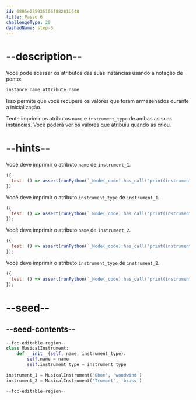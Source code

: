 ```yaml
---
id: 6895e235935106f88281b648
title: Passo 6
challengeType: 20
dashedName: step-6
---
```


# --description--

Você pode acessar os atributos das suas instâncias usando a notação de ponto:

```py
instance_name.attribute_name
```

Isso permite que você recupere os valores que foram armazenados durante a inicialização.

Tente imprimir os atributos `name` e `instrument_type` de ambas as suas instâncias. Você poderá ver os valores que atribuiu quando as criou.

# --hints--

Você deve imprimir o atributo `name` de `instrument_1`.

```js
({
  test: () => assert(runPython(`_Node(_code).has_call("print(instrument_1.name)")`))
})
```

Você deve imprimir o atributo `instrument_type` de `instrument_1`.

```js
({
  test: () => assert(runPython(`_Node(_code).has_call("print(instrument_1.instrument_type)")`))
});
```

Você deve imprimir o atributo `name` de `instrument_2`.

```js
({
  test: () => assert(runPython(`_Node(_code).has_call("print(instrument_2.name)")`))
});
```

Você deve imprimir o atributo `instrument_type` de `instrument_2`.

```js
({
  test: () => assert(runPython(`_Node(_code).has_call("print(instrument_2.instrument_type)")`))
});
```

# --seed--

## --seed-contents--

```py
--fcc-editable-region--
class MusicalInstrument:
    def __init__(self, name, instrument_type):
        self.name = name
        self.instrument_type = instrument_type

instrument_1 = MusicalInstrument('Oboe', 'woodwind')
instrument_2 = MusicalInstrument('Trumpet', 'brass')

--fcc-editable-region--
```
